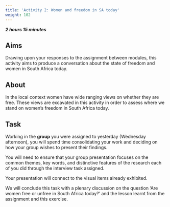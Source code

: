 ```yaml
---
title: 'Activity 2: Women and freedom in SA today'
weight: 102
---
```


***2 hours 15 minutes***

## Aims

Drawing upon your responses to the assignment between
modules, this activity aims to produce a conversation about the
state of freedom and women in South Africa today.

## About

In the local context women have wide ranging views on whether
they are free. These views are excavated in this activity in order
to assess where we stand on women’s freedom in South Africa
today.

## Task

Working in the **group** you were assigned to yesterday
(Wednesday afternoon), you will spend time consolidating your
work and deciding on how your group wishes to present their
findings.

You will need to ensure that your group presentation focuses on
the common themes, key words, and distinctive features of the
research each of you did through the interview task assigned.

Your presentation will connect to the visual items already
exhibited.

We will conclude this task with a plenary discussion on the
question ‘Are women free or unfree in South Africa today?’ and
the lesson learnt from the assignment and this exercise.
